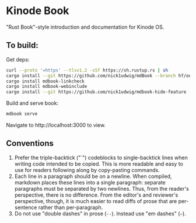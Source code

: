 # Kinode Book

"Rust Book"-style introduction and documentation for Kinode OS.

## To build:

Get deps:
```bash
curl --proto '=https' --tlsv1.2 -sSf https://sh.rustup.rs | sh
cargo install --git https://github.com/nick1udwig/mdBook --branch hf/output-single-md-file --locked mdbook
cargo install mdbook-linkcheck
cargo install mdbook-webinclude
cargo install --git https://github.com/nick1udwig/mdbook-hide-feature --locked
```

Build and serve book:
```bash
mdbook serve
```

Navigate to http://localhost:3000 to view.

## Conventions

1. Prefer the triple-backtick ("`") codeblocks to single-backtick lines when writing code intended to be copied.
   This is more readable and easy to use for readers following along by copy-pasting commands.
2. Each line in a paragraph should be on a newline.
   When compiled, markdown places these lines into a single paragraph: separate paragraphs must be separated by two newlines.
   Thus, from the reader's perspective, there is no difference.
   From the editor's and reviewer's perspective, though, it is much easier to read diffs of prose that are per-sentence rather than per-paragraph.
3. Do not use "double dashes" in prose (`--`).
   Instead use "em dashes" (`—`).

